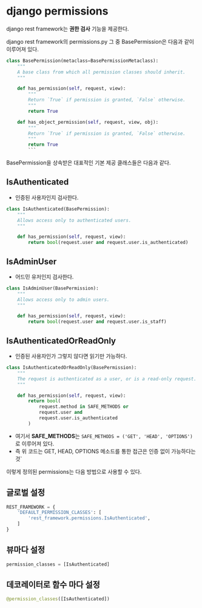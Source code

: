 # django permissions

django rest framework는 **권한 검사** 기능을 제공한다.

django rest framework의 permissions.py 그 중 BasePermission은 다음과 같이 이루어져 있다.

```python
class BasePermission(metaclass=BasePermissionMetaclass):
    """
    A base class from which all permission classes should inherit.
    """

    def has_permission(self, request, view):
        """
        Return `True` if permission is granted, `False` otherwise.
        """
        return True

    def has_object_permission(self, request, view, obj):
        """
        Return `True` if permission is granted, `False` otherwise.
        """
        return True
        ```
```
BasePermission을 상속받은 대표적인 기본 제공 클래스들은 다음과 같다.

## IsAuthenticated

- 인증된 사용자인지 검사한다.

```python
class IsAuthenticated(BasePermission):
    """
    Allows access only to authenticated users.
    """

    def has_permission(self, request, view):
        return bool(request.user and request.user.is_authenticated)
```

## IsAdminUser

- 어드민 유저인지 검사한다.

```python
class IsAdminUser(BasePermission):
    """
    Allows access only to admin users.
    """

    def has_permission(self, request, view):
        return bool(request.user and request.user.is_staff)

```

## IsAuthenticatedOrReadOnly

- 인증된 사용자인가 그렇지 않다면 읽기만 가능하다.

```python
class IsAuthenticatedOrReadOnly(BasePermission):
    """
    The request is authenticated as a user, or is a read-only request.
    """

    def has_permission(self, request, view):
        return bool(
            request.method in SAFE_METHODS or
            request.user and
            request.user.is_authenticated
        )
```

- 여기서 **SAFE_METHODS**는 
`SAFE_METHODS = ('GET', 'HEAD', 'OPTIONS')`로 이루어져 있다.
- 즉 위 코드는 GET, HEAD, OPTIONS 메소드를 통한 접근은 인증 없이 가능하다는 것`


이렇게 정의된 permissions는 다음 방법으로 사용할 수 있다.

## 글로벌 설정

```python
REST_FRAMEWORK = {
    'DEFAULT_PERMISSION_CLASSES': [
        'rest_framework.permissions.IsAuthenticated',
    ]
}
```

## 뷰마다 설정

```python
permission_classes = [IsAuthenticated]
```

## 데코레이터로 함수 마다 설정
```python
@permission_classes([IsAuthenticated])
```